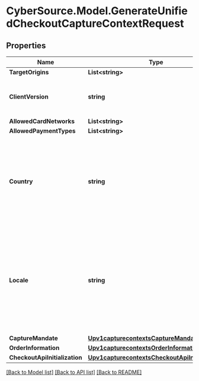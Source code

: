 # CyberSource.Model.GenerateUnifiedCheckoutCaptureContextRequest
## Properties

Name | Type | Description | Notes
------------ | ------------- | ------------- | -------------
**TargetOrigins** | **List&lt;string&gt;** |  | [optional] 
**ClientVersion** | **string** | version number of Unified Checkout being used | [optional] 
**AllowedCardNetworks** | **List&lt;string&gt;** |  | [optional] 
**AllowedPaymentTypes** | **List&lt;string&gt;** |  | [optional] 
**Country** | **string** | Country the purchase is originating from (e.g. country of the merchant). Use the two- character ISO Standard | [optional] 
**Locale** | **string** | Localization of the User experience conforming to the ISO 639-1 language standards and two-character ISO Standard Country Code | [optional] 
**CaptureMandate** | [**Upv1capturecontextsCaptureMandate**](Upv1capturecontextsCaptureMandate.md) |  | [optional] 
**OrderInformation** | [**Upv1capturecontextsOrderInformation**](Upv1capturecontextsOrderInformation.md) |  | [optional] 
**CheckoutApiInitialization** | [**Upv1capturecontextsCheckoutApiInitialization**](Upv1capturecontextsCheckoutApiInitialization.md) |  | [optional] 

[[Back to Model list]](../README.md#documentation-for-models) [[Back to API list]](../README.md#documentation-for-api-endpoints) [[Back to README]](../README.md)

